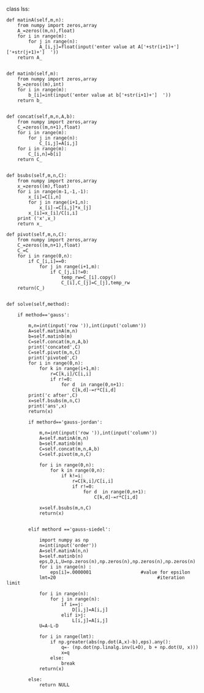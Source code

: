 class lss:

    def matinA(self,m,n):
        from numpy import zeros,array
        A_=zeros((m,n),float)
        for i in range(m):
            for j in range(n):
                A_[i,j]=float(input('enter value at A['+str(i+1)+']['+str(j+1)+']  '))
        return A_


    def matinb(self,m):
        from numpy import zeros,array
        b_=zeros((m),int)
        for i in range(m):
            b_[i]=int(input('enter value at b['+str(i+1)+']  '))
        return b_


    def concat(self,m,n,A,b):
        from numpy import zeros,array
        C_=zeros((m,n+1),float)
        for i in range(m):
            for j in range(n):
                C_[i,j]=A[i,j]
        for i in range(m):
            C_[i,n]=b[i]
        return C_


    def bsubs(self,m,n,C):
        from numpy import zeros,array
        x_=zeros((m),float)
        for i in range(m-1,-1,-1):
            x_[i]=C[i,n]
            for j in range(i+1,n):
                x_[i]-=C[i,j]*x_[j]
            x_[i]=x_[i]/C[i,i]
        print ('x',x_)
        return x_

    def pivot(self,m,n,C):
        from numpy import zeros,array
        C_=zeros((m,n+1),float)
        C_=C
        for i in range(0,n):
            if C_[i,i]==0:
                for j in range(i+1,m):
                    if C_[j,i]!=0:
                        temp_rw=C_[i].copy()
                        C_[i],C_[j]=C_[j],temp_rw
        return(C_)


    def solve(self,method):

        if method=='gauss':

            m,n=int(input('row ')),int(input('column'))
            A=self.matinA(m,n)
            b=self.matinb(m)
            C=self.concat(m,n,A,b)
            print('concated',C)
            C=self.pivot(m,n,C)
            print('pivoted',C) 
            for i in range(0,n):
                for k in range(i+1,m):
                    r=C[k,i]/C[i,i]
                    if r!=0:
                        for d  in range(0,n+1):
                            C[k,d]-=r*C[i,d]
            print('c after',C)
            x=self.bsubs(m,n,C)
            print('ans',x)
            return(x)

            if methord=='gauss-jordan':

                m,n=int(input('row ')),int(input('column'))
                A=self.matinA(m,n)
                b=self.matinb(m)
                C=self.concat(m,n,A,b)
                C=self.pivot(m,n,C)

                for i in range(0,n):
                    for k in range(0,n):
                        if k!=i:
                            r=C[k,i]/C[i,i]
                            if r!=0:
                                for d  in range(0,n+1):
                                    C[k,d]-=r*C[i,d]

                x=self.bsubs(m,n,C)
                return(x)


            elif methord =='gauss-siedel':

                import numpy as np
                n=int(input('order'))
                A=self.matinA(n,n)
                b=self.matinb(n)
                eps,D,L,U=np.zeros(n),np.zeros(n),np.zeros(n),np.zeros(n)
                for i in range(n) :
                    eps[i]=.0000001                  #value for epsilon
                lmt=20                                     #iteration limit

                for i in range(n):
                    for j in range(n):
                        if i==j:
                            D[i,j]=A[i,j]
                        elif i>j:
                            L[i,j]=A[i,j]
                U=A-L-D

                for i in range(lmt):
                    if np.greater(abs(np.dot(A,x)-b),eps).any():
                        q=- (np.dot(np.linalg.inv(L+D), b + np.dot(U, x)))
                        x=q
                    else:
                        break
                return(x)

            else:
                return NULL
